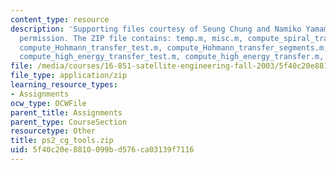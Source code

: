 ```yaml
---
content_type: resource
description: 'Supporting files courtesy of Seung Chung and Namiko Yamamoto. Used with
  permission. The ZIP file contains: temp.m, misc.m, compute_spiral_transfer.m, compute_impulsive_Delta_V_max.m,
  compute_Hohmann_transfer_test.m, compute_Hohmann_transfer_segments.m, compute_Hohmann_transfer.m,
  compute_high_energy_transfer_test.m, compute_high_energy_transfer.m, and compute_Delta_V_max_test.m.'
file: /media/courses/16-851-satellite-engineering-fall-2003/5f40c20e8810099bd576ca03139f7116_ps2_cg_tools.zip
file_type: application/zip
learning_resource_types:
- Assignments
ocw_type: OCWFile
parent_title: Assignments
parent_type: CourseSection
resourcetype: Other
title: ps2_cg_tools.zip
uid: 5f40c20e-8810-099b-d576-ca03139f7116
---
```

